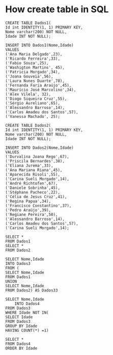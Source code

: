 # How create table in SQL

	CREATE TABLE Dados1(
	Id int IDENTITY(1, 1) PRIMARY KEY,    
	Nome varchar(200) NOT NULL,
	Idade INT NOT NULL); 

	INSERT INTO Dados1(Nome,Idade)
	VALUES
	('Ana Maria Delgado',23),
	('Ricardo Ferreira',33),
	('Fabio Souza',25),
	('Washigton Martins', 45),
	('Patricia Morgado',34),
	('Joana Gouveia',56),
	('Laura Nunes Duarte',78),
	('Fernanda Faria Araújo',45),
	('Maurício José Marcolino',34),
	('Alex Vilela', 32),
	('Diogo Siqueira Cruz',55),
	('Sérgio Aureliano',65),
	('Alessandro Barroso',14),
	('Carlos Amadeu dos Santos',57),
	('Vanessa Machado', 25);

	CREATE TABLE Dados2(
	Id int IDENTITY(1, 1) PRIMARY KEY,    
	Nome varchar(200) NOT NULL,
	Idade INT NOT NULL); 

	INSERT INTO Dados2(Nome,Idade)
	VALUES
	('Durvalina Joana Rego',67),
	('Priscila Bernardes',38),
	('Eliana Jurema',33),
	('Ana Mariana Riana',45),
	('Aparecida Risoli',55),
	('Carina Sueli Morgado',14),
	('André Richtofen',67),
	('Daniele Sobrinha',45),
	('Stéphane Pacheco',22),
	('Célia de Jesus Cruz',41),
	('Regina Papua',34),
	('Francisco Constantino',37),
	('Pedro Araújo',39),
	('Regiane Pereira',50),
	('Alessandro Barroso',14),
	('Carlos Amadeu dos Santos',57),
	('Carina Sueli Morgado',14);
	
	SELECT * 
	FROM Dados1
	SELECT * 
	FROM Dados2

	SELECT Nome,Idade
	INTO Dados3
	FROM ( 
	SELECT Nome,Idade
	FROM Dados1
	UNION
	SELECT Nome,Idade
	FROM Dados2) AS Dados33

	SELECT Nome,Idade
    	INTO Dados4
	FROM Dados3
	WHERE Idade NOT IN(             
	SELECT Idade
	FROM Dados3
	GROUP BY Idade
	HAVING COUNT(*) =1)  
	
	SELECT * 
	FROM Dados4
	ORDER BY Idade
